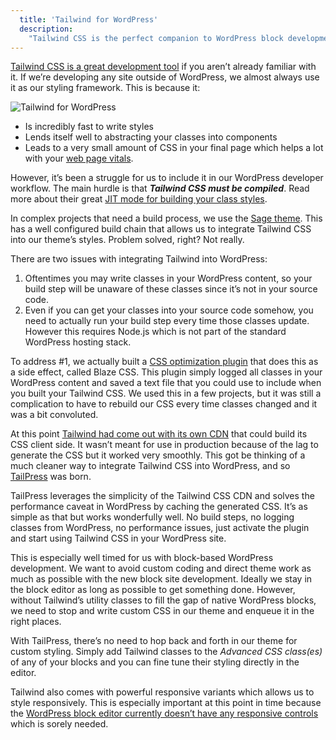 ```yaml
---
  title: 'Tailwind for WordPress'
  description:
    "Tailwind CSS is the perfect companion to WordPress block development. However it''s been a struggle to integrate Tailwind for WordPress. Until now!"
---
```


[Tailwind CSS is a great development tool](/posts/component-development-and-taillwind-css/) if you aren’t already familiar with it. If we’re developing any site outside of WordPress, we almost always use it as our styling framework. This is because it:

<img src="https://img.ghunt.io/tailwind-wordpress.png" alt="Tailwind for WordPress"/>

- Is incredibly fast to write styles
- Lends itself well to abstracting your classes into components
- Leads to a very small amount of CSS in your final page which helps a lot with your [web page vitals](https://web.dev/vitals/).

However, it’s been a struggle for us to include it in our WordPress developer workflow. The main hurdle is that ***Tailwind CSS must be compiled***. Read more about their great [JIT mode for building your class styles](https://v2.tailwindcss.com/docs/just-in-time-mode).

In complex projects that need a build process, we use the [Sage theme](https://roots.io/sage/). This has a well configured build chain that allows us to integrate Tailwind CSS into our theme’s styles. Problem solved, right? Not really.

There are two issues with integrating Tailwind into WordPress:

1. Oftentimes you may write classes in your WordPress content, so your build step will be unaware of these classes since it’s not in your source code.
2. Even if you can get your classes into your source code somehow, you need to actually run your build step every time those classes update. However this requires Node.js which is not part of the standard WordPress hosting stack.

To address #1, we actually built a [CSS optimization plugin](https://wordpress.org/plugins/blaze-css/) that does this as a side effect, called Blaze CSS. This plugin simply logged all classes in your WordPress content and saved a text file that you could use to include when you built your Tailwind CSS. We used this in a few projects, but it was still a complication to have to rebuild our CSS every time classes changed and it was a bit convoluted.

At this point [Tailwind had come out with its own CDN](https://tailwindcss.com/docs/installation/play-cdn) that could build its CSS client side. It wasn’t meant for use in production because of the lag to generate the CSS but it worked very smoothly. This got be thinking of a much cleaner way to integrate Tailwind CSS into WordPress, and so [TailPress](https://wordpress.org/plugins/tailpress/) was born.

TailPress leverages the simplicity of the Tailwind CSS CDN and solves the performance caveat in WordPress by caching the generated CSS. It’s as simple as that but works wonderfully well. No build steps, no logging classes from WordPress, no performance issues, just activate the plugin and start using Tailwind CSS in your WordPress site.

This is especially well timed for us with block-based WordPress development. We want to avoid custom coding and direct theme work as much as possible with the new block site development. Ideally we stay in the block editor as long as possible to get something done. However, without Tailwind’s utility classes to fill the gap of native WordPress blocks, we need to stop and write custom CSS in our theme and enqueue it in the right places.

With TailPress, there’s no need to hop back and forth in our theme for custom styling. Simply add Tailwind classes to the *Advanced CSS class(es)* of any of your blocks and you can fine tune their styling directly in the editor.

Tailwind also comes with powerful responsive variants which allows us to style responsively. This is especially important at this point in time because the [WordPress block editor currently doesn’t have any responsive controls](https://github.com/WordPress/gutenberg/issues/13363) which is sorely needed.